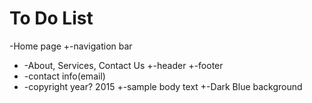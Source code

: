 # To Do List
-Home page
+-navigation bar
+   -About, Services, Contact Us
+-header
+-footer
+   -contact info(email)
+   -copyright year? 2015
+-sample body text
+-Dark Blue background

